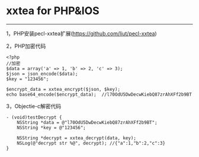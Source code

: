 # xxtea for PHP&IOS
---

1，PHP安装pecl-xxtea扩展(https://github.com/liut/pecl-xxtea)


2，PHP加密代码

 	<?php
 	//加密
  	$data = array('a' => 1, 'b' => 2, 'c' => 3);
  	$json = json_encode($data);
  	$key = "123456";

  	$encrypt_data = xxtea_encrypt($json, $key);
  	echo base64_encode($encrypt_data);  //l70OdU5DwDecwKiebQ87zrAhXFf2b9BT
	
	

3，Objectie-c解密代码

	- (void)testDecrypt {
    	NSString *data = @"l70OdU5DwDecwKiebQ87zrAhXFf2b9BT";
    	NSString *key = @"123456";
    
    	NSString *decrypt = xxtea_decrypt(data, key);
    	NSLog(@"decrypt str %@", decrypt); //{"a":1,"b":2,"c":3}
	}
	


